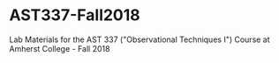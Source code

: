 # AST337-Fall2018
Lab Materials for the AST 337 ("Observational Techniques I") Course at Amherst College - Fall 2018
